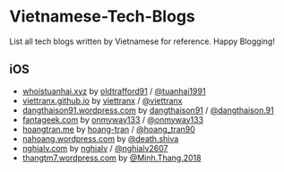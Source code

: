 # Vietnamese-Tech-Blogs
List all tech blogs written by Vietnamese for reference. Happy Blogging!

## iOS

- [whoistuanhai.xyz](http://whoistuanhai.xyz) by [oldtrafford91](https://www.github.com/oldtrafford91) / [@tuanhai1991](https://www.facebook.com/tuanhai1991)
- [viettranx.github.io](http://viettranx.github.io) by [viettranx](https://github.com/viettranx) / [@viettranx](https://www.facebook.com/viettranx)
- [dangthaison91.wordpress.com](https://dangthaison91.wordpress.com/) by [dangthaison91](https://github.com/dangthaison91) / [@dangthaison.91](https://www.facebook.com/dangthaison.91)
- [fantageek.com](http://fantageek.com) by [onmyway133](https://github.com/onmyway133) / [@onmyway133](https://twitter.com/onmyway133)
- [hoangtran.me](http://hoangtran.me/) by [hoang-tran](https://github.com/hoang-tran) / [@hoang_tran90](https://twitter.com/hoang_tran90)
- [nahoang.wordpress.com](https://nahoang.wordpress.com/) by [@death.shiva](https://www.facebook.com/death.shiva)
- [nghialv.com](http://nghialv.com/) by [nghialv](https://github.com/nghialv) / [@nghialv2607](https://twitter.com/nghialv2607)
- [thangtm7.wordpress.com](https://thangtm7.wordpress.com/) by [@Minh.Thang.2018](https://www.facebook.com/Minh.Thang.2018)

